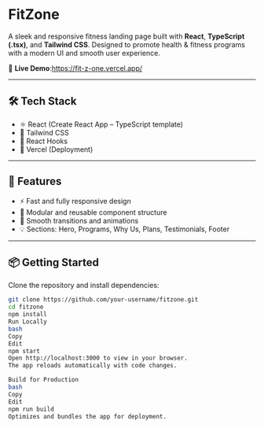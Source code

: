 
# FitZone 

A sleek and responsive fitness landing page built with **React**, **TypeScript (.tsx)**, and **Tailwind CSS**. Designed to promote health & fitness programs with a modern UI and smooth user experience.

🚀 **Live Demo**:https://fit-z-one.vercel.app/

---

## 🛠️ Tech Stack

- ⚛️ React (Create React App – TypeScript template)
- 💅 Tailwind CSS
- 🧠 React Hooks
- 🚀 Vercel (Deployment)

---

## 📂 Features

- ⚡ Fast and fully responsive design
- 🎯 Modular and reusable component structure
- 🎨 Smooth transitions and animations
- 💡 Sections: Hero, Programs, Why Us, Plans, Testimonials, Footer

---

## 📦 Getting Started

Clone the repository and install dependencies:

```bash
git clone https://github.com/your-username/fitzone.git
cd fitzone
npm install
Run Locally
bash
Copy
Edit
npm start
Open http://localhost:3000 to view in your browser.
The app reloads automatically with code changes.

Build for Production
bash
Copy
Edit
npm run build
Optimizes and bundles the app for deployment.
